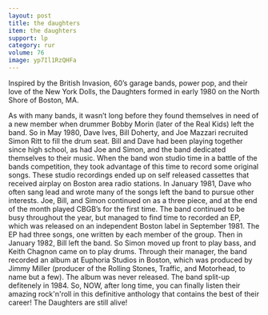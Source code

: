 ```yaml
---
layout: post
title: the daughters
item: the daughters
support: lp
category: rur
volume: 76
image: yp7Il1RzQHFa
---
```


Inspired by the British Invasion, 60’s garage bands, power pop, and their love of the New York Dolls, the Daughters formed in early 1980 on the North Shore of Boston, MA.

As with many bands, it wasn’t long before they found themselves in need of a new member when drummer Bobby Morin (later of the Real Kids) left the band. So in May 1980, Dave Ives, Bill Doherty, and Joe Mazzari recruited Simon Ritt to fill the drum seat. Bill and Dave had been playing together since high school, as had Joe and Simon, and the band dedicated themselves to their music. When the band won studio time in a battle of the bands competition, they took advantage of this time to record some original songs. These studio recordings ended up on self released cassettes that received airplay on Boston area radio stations. In January 1981, Dave who often sang lead and wrote many of the songs left the band to pursue other interests. Joe, Bill, and Simon continued on as a three piece, and at the end of the month played CBGB’s for the first time. The band continued to be busy throughout the year, but managed to find time to recorded an EP, which was released on an independent Boston label in September 1981. The EP had three songs, one written by each member of the group. Then in January 1982, Bill left the band. So Simon moved up front to play bass, and Keith Chagnon came on to play drums. Through their manager, the band recorded an album at Euphoria Studios in Boston, which was produced by Jimmy Miller (producer of the Rolling Stones, Traffic, and Motorhead, to name but a few). The album was never released. The band split-up defitenely in 1984. So, NOW, after long time, you can finally listen their amazing rock'n'roll in this definitive anthology that contains the best of their career! The Daughters are still alive!
